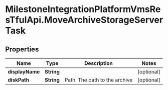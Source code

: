 # MilestoneIntegrationPlatformVmsResTfulApi.MoveArchiveStorageServerTask

## Properties
Name | Type | Description | Notes
------------ | ------------- | ------------- | -------------
**displayName** | **String** |  | [optional] 
**diskPath** | **String** | Path. The path to the archive | [optional] 
